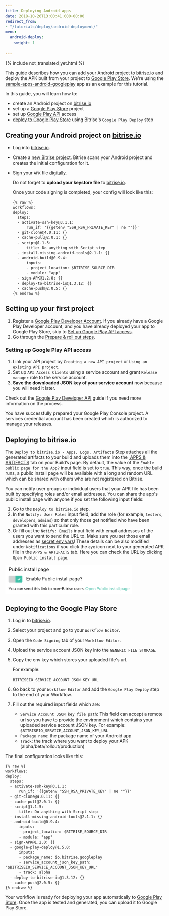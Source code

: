 ```yaml
---
title: Deploying Android apps
date: 2018-10-26T13:00:41.000+00:00
redirect_from:
- "/tutorials/deploy/android-deployment/"
menu:
  android-deploy:
    weight: 1

---
```

{% include not_translated_yet.html %}

This guide describes how you can add your Android project to [bitrise.io](https://www.bitrise.io) and deploy the APK built from your project to [Google Play Store](https://play.google.com/store). We're using the [sample-apps-android-googleplay](https://github.com/bitrise-samples/sample-apps-android-googleplay) app as an example for this tutorial.

In this guide, you will learn how to:

* create an Android project on [bitrise.io](https://www.bitrise.io)
* set up a [Google Play Store](https://play.google.com/store) project
* set up [Google Play API](https://developers.google.com/android-publisher/getting_started) access
* [deploy to Google Play Store](#deploy-to-google-play-store-using-bitrise-google-play-deploy-step) using Bitrise's `Google Play Deploy` step

## Creating your Android project on [bitrise.io](https://www.bitrise.io)

* Log into [bitrise.io](htts://www.bitrise.io).
* Create a [new Bitrise project](getting-started/adding-a-new-app). Bitrise scans your Android project and creates the initial configuration for it.
* Sign your `APK` file [digitally](/code-signing/android-code-signing/android-code-signing-using-bitrise-sign-APK-step/).

  Do not forget to **upload your keystore file** to [bitrise.io](https://www.bitrise.io).

  Once your code signing is completed, your config will look like this:
      
      {% raw %}
      workflows:
      deploy:
        steps:
        - activate-ssh-key@3.1.1:
            run_if: '{{getenv "SSH_RSA_PRIVATE_KEY" | ne ""}}'
        - git-clone@4.0.11: {}
        - cache-pull@2.0.1: {}
        - script@1.1.5:
            title: Do anything with Script step
        - install-missing-android-tools@2.1.1: {}
        - android-build@0.9.4:
            inputs:
            - project_location: $BITRISE_SOURCE_DIR
            - module: "app"
        - sign-APK@1.2.0: {}
        - deploy-to-bitrise-io@1.3.12: {}
        - cache-push@2.0.5: {}
      {% endraw %}

## Setting up your first project

1. Register a [Google Play Developer Account](https://developer.android.com/distribute/console/). If you already have a Google Play Developer account, and you have already deployed your app to Google Play Store, skip to [Set up Google Play API access](#set-up-google-play-api-access).
2. Go through the [Prepare & roll out steps](https://support.google.com/googleplay/android-developer/answer/7159011?hl=en).

### Setting up Google Play API access

1. Link your API project by `Creating a new API project` or `Using an existing API project`.
2. Set up `API Access Clients` using a service account and grant `Release manager` role to the service account.
3. **Save the downloaded JSON key of your service account** now because you will need it later.

Check out the [Google Play Developer API](https://developers.google.com/android-publisher/getting_started) guide if you need more information on the process.

You have successfully prepared your Google Play Console project. A services credential account has been created which is authorized to manage your releases.

## Deploying to bitrise.io

The `Deploy to bitrise.io - Apps, Logs, Artifacts` Step attaches all the generated artifacts to your build and uploads them into the [ APPS & ARTIFACTS](https://devcenter.bitrise.io/builds/build-artifacts-online/) tab on your Build’s page. By default, the value of the `Enable public page for the App?` input field is set to `true`. This way, once the build runs, a public install page will be available with a long and random URL which can be shared with others who are not registered on Bitrise.

You can notify user groups or individual users that your APK file has been built by specifying roles and/or email addresses. You can share the app's public install page with anyone if you set the following input fields:

1. Go to the `Deploy to bitrise.io` step.
2. In the `Notify: User Roles` input field, add the role (for example, `testers`, `developers`, `admins`) so that only those get notified who have been granted with this particular role.
3. Or fill out the `Notify: Emails` input field with email addresses of the users you want to send the URL to. Make sure you set those email addresses as [secret env vars](https://devcenter.bitrise.io/builds/env-vars-secret-env-vars/)! These details can be also modified under `Notifications` if you click the `eye` icon next to your generated APK file in the `APPS & ARTIFACTS` tab. Here you can check the URL by clicking `Open Public install page`.

![](/img/public-install-page.png)

## Deploying to the Google Play Store

1. Log in to [bitrise.io](https://www.bitrise.io).
2. Select your project and go to your `Workflow Editor`.
3. Open the `Code Signing` tab of your `Workflow Editor`.
4. Upload the service account JSON key into the `GENERIC FILE STORAGE`.
5. Copy the env key which stores your uploaded file's url.

   For example:

   `BITRISEIO_SERVICE_ACCOUNT_JSON_KEY_URL`
6. Go back to your `Workflow Editor` and add the `Google Play Deploy` step to the end of your Workflow.
7. Fill out the required input fields which are:
   * `Service Account JSON key file path`: This field can accept a remote url so you have to provide the environment which contains your uploaded service account JSON key. For example: `$BITRISEIO_SERVICE_ACCOUNT_JSON_KEY_URL`
   * `Package name`: the package name of your Android app
   * `Track`: the track where you want to deploy your APK (alpha/beta/rollout/production)

The final configuration looks like this:
    
    {% raw %}
    workflows:
    deploy:
      steps:
      - activate-ssh-key@3.1.1:
          run_if: '{{getenv "SSH_RSA_PRIVATE_KEY" | ne ""}}'
      - git-clone@4.0.11: {}
      - cache-pull@2.0.1: {}
      - script@1.1.5:
          title: Do anything with Script step
      - install-missing-android-tools@2.1.1: {}
      - android-build@0.9.4:
          inputs:
          - project_location: $BITRISE_SOURCE_DIR
          - module: "app"
      - sign-APK@1.2.0: {}
      - google-play-deploy@1.5.0:
          inputs:
          - package_name: io.bitrise.googleplay
          - service_account_json_key_path: "$BITRISEIO_SERVICE_ACCOUNT_JSON_KEY_URL"
          - track: alpha
      - deploy-to-bitrise-io@1.3.12: {}
      - cache-push@2.0.5: {}
    {% endraw %}

Your workflow is ready for deploying your app automatically to [Google Play Store](https://play.google.com/store). Once the app is tested and generated, you can upload it to Google Play Store.